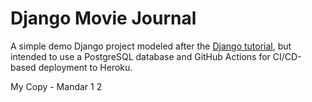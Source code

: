 # Django Movie Journal

A simple demo Django project modeled after the [Django tutorial](https://docs.djangoproject.com/en/5.0/intro/tutorial01/), but intended to use a PostgreSQL database and GitHub Actions for CI/CD-based deployment to Heroku.

My Copy - Mandar
1
2
